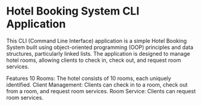 # Hotel Booking System CLI Application
This CLI (Command Line Interface) application is a simple Hotel Booking System built using object-oriented programming (OOP) principles and data structures, particularly linked lists. The application is designed to manage hotel rooms, allowing clients to check in, check out, and request room services.

Features
10 Rooms: The hotel consists of 10 rooms, each uniquely identified.
Client Management: Clients can check in to a room, check out from a room, and request room services.
Room Service: Clients can request room services.
